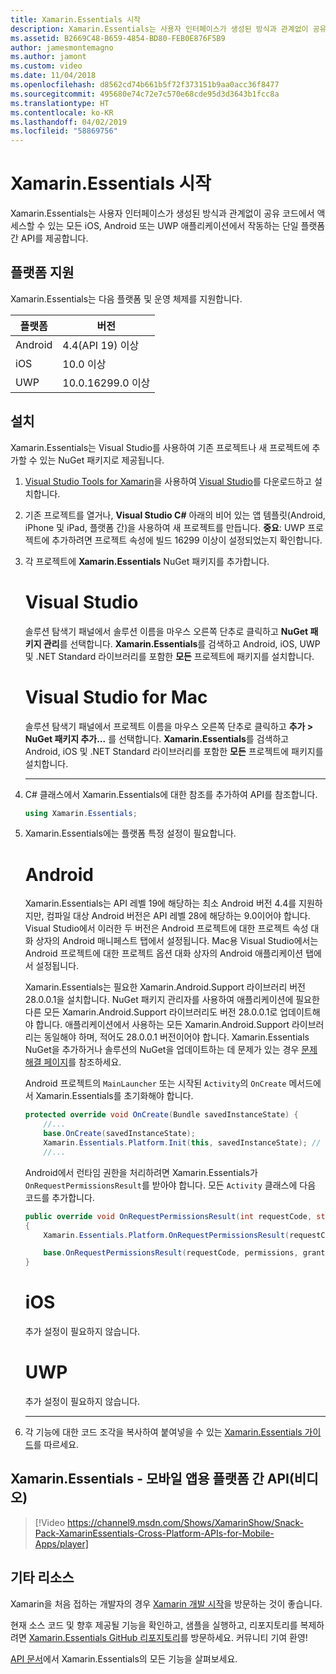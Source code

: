 ```yaml
---
title: Xamarin.Essentials 시작
description: Xamarin.Essentials는 사용자 인터페이스가 생성된 방식과 관계없이 공유 코드에서 액세스할 수 있는 모든 iOS, Android 또는 UWP 애플리케이션에서 작동하는 단일 플랫폼 간 API를 제공합니다.
ms.assetid: B2669C48-B659-4854-BD80-FEB0E876F5B9
author: jamesmontemagno
ms.author: jamont
ms.custom: video
ms.date: 11/04/2018
ms.openlocfilehash: d8562cd74b661b5f72f373151b9aa0acc36f8477
ms.sourcegitcommit: 495680e74c72e7c570e68cde95d3d3643b1fcc8a
ms.translationtype: HT
ms.contentlocale: ko-KR
ms.lasthandoff: 04/02/2019
ms.locfileid: "58869756"
---
```

# <a name="get-started-with-xamarinessentials"></a>Xamarin.Essentials 시작

Xamarin.Essentials는 사용자 인터페이스가 생성된 방식과 관계없이 공유 코드에서 액세스할 수 있는 모든 iOS, Android 또는 UWP 애플리케이션에서 작동하는 단일 플랫폼 간 API를 제공합니다.

## <a name="platform-support"></a>플랫폼 지원

Xamarin.Essentials는 다음 플랫폼 및 운영 체제를 지원합니다.

| 플랫폼 | 버전 |
| --- | --- |
| Android | 4.4(API 19) 이상 |
| iOS |10.0 이상 |
| UWP | 10.0.16299.0 이상 |

## <a name="installation"></a>설치

Xamarin.Essentials는 Visual Studio를 사용하여 기존 프로젝트나 새 프로젝트에 추가할 수 있는 NuGet 패키지로 제공됩니다.

1. [Visual Studio Tools for Xamarin](~/get-started/installation/index.md)을 사용하여 [Visual Studio](http://visualstudio.com)를 다운로드하고 설치합니다.

2. 기존 프로젝트를 열거나, **Visual Studio C#** 아래의 비어 있는 앱 템플릿(Android, iPhone 및 iPad, 플랫폼 간)을 사용하여 새 프로젝트를 만듭니다. **중요**: UWP 프로젝트에 추가하려면 프로젝트 속성에 빌드 16299 이상이 설정되었는지 확인합니다.

3. 각 프로젝트에 **Xamarin.Essentials** NuGet 패키지를 추가합니다.

    # [<a name="visual-studio"></a>Visual Studio](#tab/windows)

    솔루션 탐색기 패널에서 솔루션 이름을 마우스 오른쪽 단추로 클릭하고 **NuGet 패키지 관리**를 선택합니다. **Xamarin.Essentials**를 검색하고 Android, iOS, UWP 및 .NET Standard 라이브러리를 포함한 **모든** 프로젝트에 패키지를 설치합니다.

    # [<a name="visual-studio-for-mac"></a>Visual Studio for Mac](#tab/macos)

    솔루션 탐색기 패널에서 프로젝트 이름을 마우스 오른쪽 단추로 클릭하고 **추가 > NuGet 패키지 추가...** 를 선택합니다. **Xamarin.Essentials**를 검색하고 Android, iOS 및 .NET Standard 라이브러리를 포함한 **모든** 프로젝트에 패키지를 설치합니다.

    -----

4. C# 클래스에서 Xamarin.Essentials에 대한 참조를 추가하여 API를 참조합니다.

    ```csharp
    using Xamarin.Essentials;
    ```

5. Xamarin.Essentials에는 플랫폼 특정 설정이 필요합니다.

    # [<a name="android"></a>Android](#tab/android)

    Xamarin.Essentials는 API 레벨 19에 해당하는 최소 Android 버전 4.4를 지원하지만, 컴파일 대상 Android 버전은 API 레벨 28에 해당하는 9.0이어야 합니다. Visual Studio에서 이러한 두 버전은 Android 프로젝트에 대한 프로젝트 속성 대화 상자의 Android 매니페스트 탭에서 설정됩니다. Mac용 Visual Studio에서는 Android 프로젝트에 대한 프로젝트 옵션 대화 상자의 Android 애플리케이션 탭에서 설정됩니다.

    Xamarin.Essentials는 필요한 Xamarin.Android.Support 라이브러리 버전 28.0.0.1을 설치합니다. NuGet 패키지 관리자를 사용하여 애플리케이션에 필요한 다른 모든 Xamarin.Android.Support 라이브러리도 버전 28.0.0.1로 업데이트해야 합니다. 애플리케이션에서 사용하는 모든 Xamarin.Android.Support 라이브러리는 동일해야 하며, 적어도 28.0.0.1 버전이어야 합니다. Xamarin.Essentials NuGet을 추가하거나 솔루션의 NuGet을 업데이트하는 데 문제가 있는 경우 [문제 해결 페이지](troubleshooting.md)를 참조하세요.

    Android 프로젝트의 `MainLauncher` 또는 시작된 `Activity`의 `OnCreate` 메서드에서 Xamarin.Essentials를 초기화해야 합니다.

    ```csharp
    protected override void OnCreate(Bundle savedInstanceState) {
        //...
        base.OnCreate(savedInstanceState);
        Xamarin.Essentials.Platform.Init(this, savedInstanceState); // add this line to your code, it may also be called: bundle
        //...
    ```

    Android에서 런타임 권한을 처리하려면 Xamarin.Essentials가 `OnRequestPermissionsResult`를 받아야 합니다. 모든 `Activity` 클래스에 다음 코드를 추가합니다.

    ```csharp
    public override void OnRequestPermissionsResult(int requestCode, string[] permissions, [GeneratedEnum] Android.Content.PM.Permission[] grantResults)
    {
        Xamarin.Essentials.Platform.OnRequestPermissionsResult(requestCode, permissions, grantResults);

        base.OnRequestPermissionsResult(requestCode, permissions, grantResults);
    }
    ```

    # [<a name="ios"></a>iOS](#tab/ios)

    추가 설정이 필요하지 않습니다.

    # [<a name="uwp"></a>UWP](#tab/uwp)

    추가 설정이 필요하지 않습니다.

    -----

6. 각 기능에 대한 코드 조각을 복사하여 붙여넣을 수 있는 [Xamarin.Essentials 가이드](index.md)를 따르세요.

## <a name="xamarinessentials---cross-platform-apis-for-mobile-apps-video"></a>Xamarin.Essentials - 모바일 앱용 플랫폼 간 API(비디오)

> [!Video https://channel9.msdn.com/Shows/XamarinShow/Snack-Pack-XamarinEssentials-Cross-Platform-APIs-for-Mobile-Apps/player]

## <a name="other-resources"></a>기타 리소스

Xamarin을 처음 접하는 개발자의 경우 [Xamarin 개발 시작](~/cross-platform/getting-started/index.md)을 방문하는 것이 좋습니다.

현재 소스 코드 및 향후 제공될 기능을 확인하고, 샘플을 실행하고, 리포지토리를 복제하려면 [Xamarin.Essentials GitHub 리포지토리](https://github.com/xamarin/Essentials)를 방문하세요. 커뮤니티 기여 환영!

[API 문서](xref:Xamarin.Essentials)에서 Xamarin.Essentials의 모든 기능을 살펴보세요.
